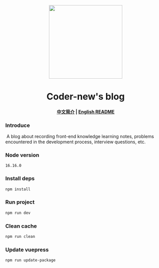 <p align="center">
  <img width="230" src="./.vuepress/public/logo.svg" style="text-align: center; ">
</p>
<h1 align="center">Coder-new's blog</h1>

<h4 align="center">

[中文简介](README-zh.md)  |  [English README](README.md)

</h4>

### Introduce

​	A blog about recording front-end knowledge learning notes, problems encountered in the development process, interview questions, etc.

### Node version

```text
16.16.0
```

### Install deps

```bash
npm install
```

### Run project

```bash
npm run dev
```

### Clean cache

```bash
npm run clean
```

### Update vuepress

```bash
npm run update-package
```
